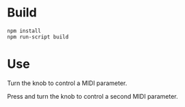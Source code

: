 # Build

```
npm install
npm run-script build
```

# Use

Turn the knob to control a MIDI parameter.

Press and turn the knob to control a second MIDI parameter.
